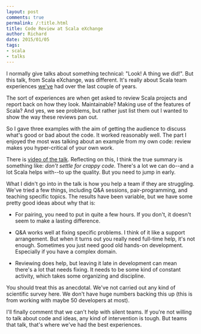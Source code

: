 ```yaml
---
layout: post
comments: true
permalink: /:title.html
title: Code Review at Scala eXchange
author: Richard
date: 2015/01/05
tags:
- scala
- talks
---
```


<script async="async" class="speakerdeck-embed" data-id="7bd44f305d1b0132feae261f207a90b3" data-ratio="1.33333333333333" src="http://speakerdeck.com/assets/embed.js"></script>

I normally give talks about something technical: "Look! A thing we did!". But this talk, from Scala eXchange, was different. It's really about Scala team experiences [we've](http://underscore.io/) had over the last couple of years.

The sort of experiences are when get asked to review Scala projects and report back on how they look. Maintainable? Making use of the features of Scala? And yes, we see problems, but rather just list them out I wanted to show the way these reviews pan out.

So I gave three examples with the aim of getting the audience to discuss what's good or bad about the code. It worked reasonably well. The part I enjoyed the most was talking about an example from my own code: review makes you hyper-critical of your own work.

There is [video of the talk](https://skillsmatter.com/skillscasts/5848-code-reviews-gems). Reflecting on this, I think the true summary is something like: _don't settle for crappy code_. There's a lot we can do--and a lot Scala helps with--to up the quality.  But you need to jump in early.


What I didn't go into in the talk is how you help a team if they are struggling. We've tried a few things, including Q&A sessions, pair-programming, and teaching specific topics. The results have been variable, but we have some pretty good ideas about why that is:

* For pairing, you need to put in quite a few hours. If you don't, it doesn't seem to make a lasting difference.

* Q&A works well at fixing specific problems. I think of it like a support arrangement. But when it turns out you really need full-time help, it's not enough. Sometimes you just need good old hands-on development. Especially if you have a complex domain.

* Reviewing does help, but leaving it late in development can mean there's a lot that needs fixing. It needs to be some kind of constant activity, which takes some organizing and discipline.

You should treat this as anecdotal. We've not carried out any kind of scientific survey here. We don't have huge numbers backing this up (this is from working with maybe 50 developers at most).

I'll finally comment that we can't help with silent teams. If you're not willing to talk about code and ideas, any kind of intervention is tough. But teams that talk, that's where we've had the best experiences.



